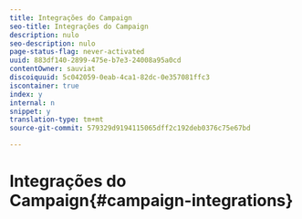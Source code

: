 ```yaml
---
title: Integrações do Campaign
seo-title: Integrações do Campaign
description: nulo
seo-description: nulo
page-status-flag: never-activated
uuid: 883df140-2899-475e-b7e3-24008a95a0cd
contentOwner: sauviat
discoiquuid: 5c042059-0eab-4ca1-82dc-0e357081ffc3
iscontainer: true
index: y
internal: n
snippet: y
translation-type: tm+mt
source-git-commit: 579329d9194115065dff2c192deb0376c75e67bd

---
```



# Integrações do Campaign{#campaign-integrations}

